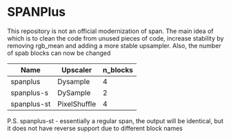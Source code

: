 # SPANPlus
This repository is not an official modernization of span. The main idea of ​​which is to clean the code from unused pieces of code, increase stability by removing rgb_mean and adding a more stable upsampler. Also, the number of spab blocks can now be changed

| Name        | Upscaler     | n_blocks |
|-------------|--------------|----------|
| spanplus    | Dysample     | 4        |
| spanplus-s  | DySample     | 2        | 
| spanplus-st | PixelShuffle | 4        |


P.S. spanplus-st - essentially a regular span, the output will be identical, but it does not have reverse support due to different block names
